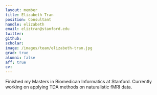 ```yaml
---
layout: member
title: Elizabeth Tran
position: Consultant
handle: elizabeth
email: eliztran@stanford.edu
twitter: 
github: 
scholar: 
image: /images/team/elizabeth-tran.jpg
grad: true
alumni: false
aff: true
cv: 
---
```


Finished my Masters in Biomedican Informatics at Stanford. Currently working on applying TDA methods on naturalistic fMRI data.

